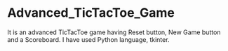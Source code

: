 # Advanced_TicTacToe_Game
It is an advanced TicTacToe game having Reset button, New Game button and a Scoreboard.
I have used Python language, tkinter.
